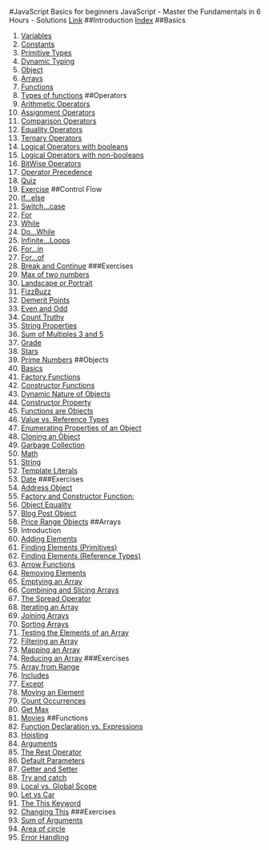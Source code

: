 #JavaScript Basics for beginners 
JavaScript - Master the Fundamentals in 6 Hours - Solutions
[Link](https://www.udemy.com/course/javascript-basics-for-beginners/)
##Introduction
[Index](/Introduction/index.html)
##Basics
1. [Variables](/Basics/variables.js)
2. [Constants](/Basics/constants.js)
3. [Primitive Types](/Basics/primitiveTypes.js)
4. [Dynamic Typing](/Basics/dynamicTyping.js)
5. [Object](/Basics/object.js)
6. [Arrays](/Basics/arrays.js)
7. [Functions](/Basics/functions.js)
8. [Types of functions](/Basics/types-of-functions.js)
##Operators
1. [Arithmetic Operators](/Operators/arithmetic-operators.js)
2. [Assignment Operators](/Operators/assignment-operators.js)
3. [Comparison Operators](/Operators/comparison-operators.js)
4. [Equality Operators](/Operators/equality-operators.js)
5. [Ternary Operators](/Operators/ternary-operators.js)
6. [Logical Operators with booleans](/Operators/logical-operators-with-booleans.js)
7. [Logical Operators with non-booleans](/Operators/logical-operators-with-non-booleans.js)
8. [BitWise Operators](/Operators/bitwise-operators.js)
9. [Operator Precedence](/Operators/operator-precedence.js)
10. [Quiz](Operators/quiz.js)
11. [Exercise](Operators/exercise.js)
##Control Flow
1. [If...else](/Control%20Flow/if-else.js)
2. [Switch...case](/Control%20Flow/switch-case.js)
3. [For](/Control%20Flow/for.js)
4. [While](/Control%20Flow/while.js)
5. [Do...While](/Control%20Flow/do-while.js)
6. [Infinite...Loops](/Control%20Flow/infinite-loops.js)
7. [For...in](/Control%20Flow/for-in.js)
9. [For...of](/Control%20Flow/for-of.js)
10. [Break and Continue](/Control%20Flow/for-of.js)
###Exercises
1. [Max of two numbers](/Control%20Flow/ex-max-of-two-numbers.js)
2. [Landscape or Portrait](/Control%20Flow/ex-landscape-or-portrait.js)
3. [FizzBuzz](/Control%20Flow/ex-fizz-buzz.js)
4. [Demerit Points](/Control%20Flow/ex-demerit-points.js)
5. [Even and Odd](/Control%20Flow/ex-even-and-odd.js)
6. [Count Truthy](/Control%20Flow/ex-count-truthy.js)
7. [String Properties](/Control%20Flow/ex-string-properties.js)
8. [Sum of Multiples 3 and 5](/Control%20Flow/ex-sum-of-multiples-3-and-5.js)
9. [Grade](/Control%20Flow/ex-grade.js)
10. [Stars](/Control%20Flow/ex-stars.js)
11. [Prime Numbers](/Control%20Flow/ex-prime-numbers.js)
##Objects
1. [Basics](/Objects/basics.js)
2. [Factory Functions](/Objects/factory-functions.js)
3. [Constructor Functions](/Objects/constructor-functions.js)
4. [Dynamic Nature of Objects](/Objects/dynamic-nature-of-objects.js)
5. [Constructor Property](/Objects/constructor-property.js)
6. [Functions are Objects](/Objects/functions-are-objects.js)
7. [Value vs. Reference Types](/Objects/value-vs-reference-types.js)
8. [Enumerating Properties of an Object](/Objects/enumerating-properties-of-an-object.js)
9. [Cloning an Object](/Objects/cloning-an-object.js)
10. [Garbage Collection](/Objects/garbage-collection.js)
11. [Math](Objects/math.js)
12. [String](Objects/string.js)
13. [Template Literals](Objects/template-literals.js)
14. [Date](Objects/date.js)
###Exercises
1. [Address Object](/Objects/ex-address-object.js)
2. [Factory and Constructor Function](/Objects/ex-factory-and-constructor-function.js);
3. [Object Equality](/Objects/ex-object-equality.js)
4. [Blog Post Object](/Objects/ex-blog-post-object.js)
5. [Price Range Objects](/Objects/ex-price-range-objects.js)
##Arrays
1. Introduction
2. [Adding Elements](/Arrays/adding-elements.js)
3. [Finding Elements (Primitives)](/Arrays/finding-elements-primitives.js)
4. [Finding Elements (Reference Types)](/Arrays/finding-elements-reference-types.js)
5. [Arrow Functions](/Arrays/arrow-functions.js)
6. [Removing Elements](/Arrays/removing-elements.js)
7. [Emptying an Array](/Arrays/emptying-an-array.js)
8. [Combining and Slicing Arrays](/Arrays/combining-and-slicing-arrays.js)
9. [The Spread Operator](/Arrays/the-spread-operator.js)
10. [Iterating an Array](/Arrays/iterating-an-array.js)
11. [Joining Arrays](/Arrays/joining-arrays.js)
12. [Sorting Arrays](/Arrays/sorting-arrays.js)
13. [Testing the Elements of an Array](/Arrays/testing-the-elements-of-an-array.js)
14. [Filtering an Array](/Arrays/filtering-an-array.js)
15. [Mapping an Array](/Arrays/mapping-an-array.js)
16. [Reducing an Array](/Arrays/reducing-an-array.js)
###Exercises
1. [Array from Range](/Arrays/ex-array-from-range.js)
2. [Includes](/Arrays/ex-includes.js)
3. [Except](/Arrays/ex-except.js)
4. [Moving an Element](/Arrays/ex-moving-an-element.js)
5. [Count Occurrences](/Arrays/ex-count-occurrences.js)
6. [Get Max](/Arrays/ex-get-max.js)
7. [Movies](/Arrays/ex-movies.js)
##Functions
1. [Function Declaration vs. Expressions](/Functions/function-declarations-vs-expressions.js)
2. [Hoisting](/Functions/hoisting.js)
3. [Arguments](/Functions/arguments.js)
4. [The Rest Operator](/Functions/the-rest-operator.js)
5. [Default Parameters](/Functions/default-parameters.js)
6. [Getter and Setter](/Functions/getter-and-setter.js)
7. [Try and catch](/Functions/try-and-catch.js)
8. [Local vs. Global Scope](/Functions/local-vs-global-scope.js)
9. [Let vs Car](/Functions/let-vs-var.js)
10. [The This Keyword](/Functions/the-this-keyword.js)
11. [Changing This](/Functions/changing-this.js)
###Exercises
1. [Sum of Arguments](/Functions/ex-sum-of-arguments.js)
2. [Area of circle](/Functions/ex-area-of-circle.js)
3. [Error Handling](/Functions/ex-error-handling.js)